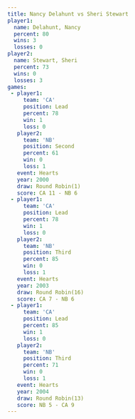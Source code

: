 ```yaml
---
title: Nancy Delahunt vs Sheri Stewart
player1:               
  name: Delahunt, Nancy
  percent: 80          
  wins: 3              
  losses: 0            
player2:               
  name: Stewart, Sheri 
  percent: 73          
  wins: 0              
  losses: 3            
games:
 - player1:        
     team: 'CA'    
     position: Lead
     percent: 78   
     win: 1        
     loss: 0       
   player2:          
     team: 'NB'      
     position: Second
     percent: 61     
     win: 0          
     loss: 1         
   event: Hearts       
   year: 2000          
   draw: Round Robin(1)
   score: CA 11 - NB 6 
 - player1:        
     team: 'CA'    
     position: Lead
     percent: 78   
     win: 1        
     loss: 0       
   player2:         
     team: 'NB'     
     position: Third
     percent: 85    
     win: 0         
     loss: 1        
   event: Hearts        
   year: 2003           
   draw: Round Robin(16)
   score: CA 7 - NB 6   
 - player1:        
     team: 'CA'    
     position: Lead
     percent: 85   
     win: 1        
     loss: 0       
   player2:         
     team: 'NB'     
     position: Third
     percent: 71    
     win: 0         
     loss: 1        
   event: Hearts        
   year: 2004           
   draw: Round Robin(13)
   score: NB 5 - CA 9   
---
```


